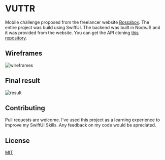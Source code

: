 # VUTTR
Mobile challenge proposed from the freelancer website [Bossabox](https://bossabox.com/). The entire project was build using SwiftUI. The backend was built in NodeJS and it was provided from the website. You can get the API cloning [this repository](https://gitlab.com/bossabox/challenge-fake-api/tree/master).

## Wireframes

![wireframes](https://user-images.githubusercontent.com/29552154/115484722-a6c1a700-a229-11eb-905a-e129d4b995cb.png)


## Final result

![result](https://user-images.githubusercontent.com/29552154/115636575-9d494500-a2e4-11eb-961a-bf20f60aa6bc.png)

## Contributing
Pull requests are welcome. I've used this project as a learning experience to improve my SwiftUI Skills. Any feedback on my code would be apreciated.

## License
[MIT](https://choosealicense.com/licenses/mit/)
